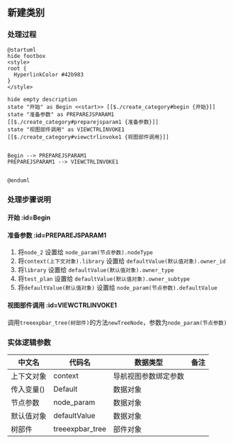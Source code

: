 ## 新建类别 <!-- {docsify-ignore-all} -->

   

### 处理过程

```plantuml
@startuml
hide footbox
<style>
root {
  HyperlinkColor #42b983
}
</style>

hide empty description
state "开始" as Begin <<start>> [[$./create_category#begin {开始}]]
state "准备参数" as PREPAREJSPARAM1  [[$./create_category#preparejsparam1 {准备参数}]]
state "视图部件调用" as VIEWCTRLINVOKE1  [[$./create_category#viewctrlinvoke1 {视图部件调用}]]


Begin --> PREPAREJSPARAM1
PREPAREJSPARAM1 --> VIEWCTRLINVOKE1


@enduml
```


### 处理步骤说明

#### 开始 :id=Begin




#### 准备参数 :id=PREPAREJSPARAM1



1. 将`node_2` 设置给  `node_param(节点参数).nodeType`
2. 将`context(上下文对象).library` 设置给  `defaultValue(默认值对象).owner_id`
3. 将`library` 设置给  `defaultValue(默认值对象).owner_type`
4. 将`test_plan` 设置给  `defaultValue(默认值对象).owner_subtype`
5. 将`defaultValue(默认值对象)` 设置给  `node_param(节点参数).defaultValue`

#### 视图部件调用 :id=VIEWCTRLINVOKE1



调用`treeexpbar_tree(树部件)`的方法`newTreeNode`，参数为`node_param(节点参数)`


### 实体逻辑参数

|    中文名   |    代码名    |  数据类型      |备注 |
| --------| --------| --------  | --------   |
|上下文对象|context|导航视图参数绑定参数||
|传入变量(<i class="fa fa-check"/></i>)|Default|数据对象||
|节点参数|node_param|数据对象||
|默认值对象|defaultValue|数据对象||
|树部件|treeexpbar_tree|部件对象||

